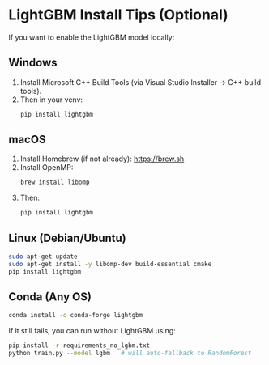 # LightGBM Install Tips (Optional)

If you want to enable the LightGBM model locally:

## Windows
1. Install Microsoft C++ Build Tools (via Visual Studio Installer → C++ build tools).
2. Then in your venv:
   ```bash
   pip install lightgbm
   ```

## macOS
1. Install Homebrew (if not already): https://brew.sh
2. Install OpenMP:
   ```bash
   brew install libomp
   ```
3. Then:
   ```bash
   pip install lightgbm
   ```

## Linux (Debian/Ubuntu)
```bash
sudo apt-get update
sudo apt-get install -y libomp-dev build-essential cmake
pip install lightgbm
```

## Conda (Any OS)
```bash
conda install -c conda-forge lightgbm
```

If it still fails, you can run without LightGBM using:
```bash
pip install -r requirements_no_lgbm.txt
python train.py --model lgbm   # will auto-fallback to RandomForest
```
